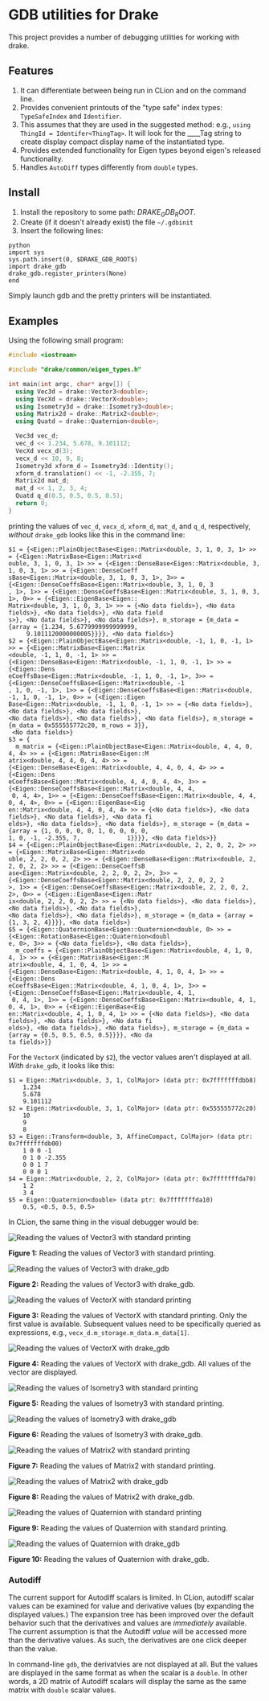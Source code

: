 # GDB utilities for Drake

This project provides a number of debugging utilities for working with drake.

## Features

1. It can differentiate between being run in CLion and on the command line.
2. Provides convenient printouts of the "type safe" index types: `TypeSafeIndex` and `Identifier`.
  1. This assumes that they are used in the suggested method: e.g.,
  `using ThingId = Identifer<ThingTag>`. It will look for the ____Tag string to create display
   compact display name of the instantiated type.
3. Provides extended functionality for Eigen types beyond eigen's released functionality.
4. Handles `AutoDiff` types differently from `double` types.

## Install

1. Install the repository to some path: $DRAKE_GDB_ROOT$.
2. Create (if it doesn't already exist) the file `~/.gdbinit`
3. Insert the following lines:
```
python
import sys
sys.path.insert(0, $DRAKE_GDB_ROOT$)
import drake_gdb 
drake_gdb.register_printers(None)
end
```

Simply launch gdb and the pretty printers will be instantiated.

## Examples

Using the following small program:

```C++
#include <iostream>

#include "drake/common/eigen_types.h"

int main(int argc, char* argv[]) {
  using Vec3d = drake::Vector3<double>;
  using VecXd = drake::VectorX<double>;
  using Isometry3d = drake::Isometry3<double>;
  using Matrix2d = drake::Matrix2<double>;
  using Quatd = drake::Quaternion<double>;

  Vec3d vec_d;
  vec_d << 1.234, 5.678, 9.101112;
  VecXd vecx_d(3);
  vecx_d << 10, 9, 8;
  Isometry3d xform_d = Isometry3d::Identity();
  xform_d.translation() << -1, -2.355, 7;
  Matrix2d mat_d;
  mat_d << 1, 2, 3, 4;
  Quatd q_d(0.5, 0.5, 0.5, 0.5);
  return 0;
}
```

printing the values of `vec_d`, `vecx_d`, `xform_d`, `mat_d`, and `q_d`, respectively, *without*
`drake_gdb` looks like this in the command line:

```
$1 = {<Eigen::PlainObjectBase<Eigen::Matrix<double, 3, 1, 0, 3, 1> >> = {<Eigen::MatrixBase<Eigen::Matrix<d
ouble, 3, 1, 0, 3, 1> >> = {<Eigen::DenseBase<Eigen::Matrix<double, 3, 1, 0, 3, 1> >> = {<Eigen::DenseCoeff
sBase<Eigen::Matrix<double, 3, 1, 0, 3, 1>, 3>> = {<Eigen::DenseCoeffsBase<Eigen::Matrix<double, 3, 1, 0, 3
, 1>, 1>> = {<Eigen::DenseCoeffsBase<Eigen::Matrix<double, 3, 1, 0, 3, 1>, 0>> = {<Eigen::EigenBase<Eigen::
Matrix<double, 3, 1, 0, 3, 1> >> = {<No data fields>}, <No data fields>}, <No data fields>}, <No data field
s>}, <No data fields>}, <No data fields>}, m_storage = {m_data = {array = {1.234, 5.6779999999999999,      
     9.1011120000000005}}}}, <No data fields>}
$2 = {<Eigen::PlainObjectBase<Eigen::Matrix<double, -1, 1, 0, -1, 1> >> = {<Eigen::MatrixBase<Eigen::Matrix
<double, -1, 1, 0, -1, 1> >> = {<Eigen::DenseBase<Eigen::Matrix<double, -1, 1, 0, -1, 1> >> = {<Eigen::Dens
eCoeffsBase<Eigen::Matrix<double, -1, 1, 0, -1, 1>, 3>> = {<Eigen::DenseCoeffsBase<Eigen::Matrix<double, -1
, 1, 0, -1, 1>, 1>> = {<Eigen::DenseCoeffsBase<Eigen::Matrix<double, -1, 1, 0, -1, 1>, 0>> = {<Eigen::Eigen
Base<Eigen::Matrix<double, -1, 1, 0, -1, 1> >> = {<No data fields>}, <No data fields>}, <No data fields>}, 
<No data fields>}, <No data fields>}, <No data fields>}, m_storage = {m_data = 0x555555772c20, m_rows = 3}},
 <No data fields>}
$3 = {
  m_matrix = {<Eigen::PlainObjectBase<Eigen::Matrix<double, 4, 4, 0, 4, 4> >> = {<Eigen::MatrixBase<Eigen::M
atrix<double, 4, 4, 0, 4, 4> >> = {<Eigen::DenseBase<Eigen::Matrix<double, 4, 4, 0, 4, 4> >> = {<Eigen::Dens
eCoeffsBase<Eigen::Matrix<double, 4, 4, 0, 4, 4>, 3>> = {<Eigen::DenseCoeffsBase<Eigen::Matrix<double, 4, 4,
 0, 4, 4>, 1>> = {<Eigen::DenseCoeffsBase<Eigen::Matrix<double, 4, 4, 0, 4, 4>, 0>> = {<Eigen::EigenBase<Eig
en::Matrix<double, 4, 4, 0, 4, 4> >> = {<No data fields>}, <No data fields>}, <No data fields>}, <No data fi
elds>}, <No data fields>}, <No data fields>}, m_storage = {m_data = {array = {1, 0, 0, 0, 0, 1, 0, 0, 0, 0, 
1, 0, -1, -2.355, 7,             1}}}}, <No data fields>}}
$4 = {<Eigen::PlainObjectBase<Eigen::Matrix<double, 2, 2, 0, 2, 2> >> = {<Eigen::MatrixBase<Eigen::Matrix<do
uble, 2, 2, 0, 2, 2> >> = {<Eigen::DenseBase<Eigen::Matrix<double, 2, 2, 0, 2, 2> >> = {<Eigen::DenseCoeffsB
ase<Eigen::Matrix<double, 2, 2, 0, 2, 2>, 3>> = {<Eigen::DenseCoeffsBase<Eigen::Matrix<double, 2, 2, 0, 2, 2
>, 1>> = {<Eigen::DenseCoeffsBase<Eigen::Matrix<double, 2, 2, 0, 2, 2>, 0>> = {<Eigen::EigenBase<Eigen::Matr
ix<double, 2, 2, 0, 2, 2> >> = {<No data fields>}, <No data fields>}, <No data fields>}, <No data fields>}, 
<No data fields>}, <No data fields>}, m_storage = {m_data = {array = {1, 3, 2, 4}}}}, <No data fields>}
$5 = {<Eigen::QuaternionBase<Eigen::Quaternion<double, 0> >> = {<Eigen::RotationBase<Eigen::Quaternion<doubl
e, 0>, 3>> = {<No data fields>}, <No data fields>}, 
  m_coeffs = {<Eigen::PlainObjectBase<Eigen::Matrix<double, 4, 1, 0, 4, 1> >> = {<Eigen::MatrixBase<Eigen::M
atrix<double, 4, 1, 0, 4, 1> >> = {<Eigen::DenseBase<Eigen::Matrix<double, 4, 1, 0, 4, 1> >> = {<Eigen::Dens
eCoeffsBase<Eigen::Matrix<double, 4, 1, 0, 4, 1>, 3>> = {<Eigen::DenseCoeffsBase<Eigen::Matrix<double, 4, 1,
 0, 4, 1>, 1>> = {<Eigen::DenseCoeffsBase<Eigen::Matrix<double, 4, 1, 0, 4, 1>, 0>> = {<Eigen::EigenBase<Eig
en::Matrix<double, 4, 1, 0, 4, 1> >> = {<No data fields>}, <No data fields>}, <No data fields>}, <No data fi
elds>}, <No data fields>}, <No data fields>}, m_storage = {m_data = {array = {0.5, 0.5, 0.5, 0.5}}}}, <No da
ta fields>}}
```

For the `VectorX` (indicated by `$2`), the vector values aren't displayed at all. *With* `drake_gdb`, it looks like this:

```
$1 = Eigen::Matrix<double, 3, 1, ColMajor> (data ptr: 0x7fffffffdbb8)
	1.234    
	5.678    
	9.101112 
$2 = Eigen::Matrix<double, 3, 1, ColMajor> (data ptr: 0x555555772c20)
	10 
	9  
	8  
$3 = Eigen::Transform<double, 3, AffineCompact, ColMajor> (data ptr: 0x7fffffffdb00)
	1 0 0 -1     
	0 1 0 -2.355 
	0 0 1 7      
	0 0 0 1      
$4 = Eigen::Matrix<double, 2, 2, ColMajor> (data ptr: 0x7fffffffda70)
	1 2 
	3 4 
$5 = Eigen::Quaternion<double> (data ptr: 0x7fffffffda10)
	0.5, <0.5, 0.5, 0.5>
```

In CLion, the same thing in the visual debugger would be:

![Reading the values of Vector3<double> with standard printing](images/clion_vec3_ots.png)

**Figure 1:** Reading the values of Vector3<double> with standard printing.

![Reading the values of Vector3<double> with drake_gdb](images/clion_vec3_gdb.png)

**Figure 2:** Reading the values of Vector3<double> with drake_gdb.

![Reading the values of VectorX<double> with standard printing](images/clion_vecx_ots.png)

**Figure 3:** Reading the values of VectorX<double> with standard printing. Only the first value is available. 
Subsequent values need to be specifically queried as expressions, e.g., `vecx_d.m_storage.m_data.m_data[1]`.   

![Reading the values of VectorX<double> with drake_gdb](images/clion_vecx_gdb.png)

**Figure 4:** Reading the values of VectorX<double> with drake_gdb. All values of the vector are displayed.

![Reading the values of Isometry3<double> with standard printing](images/clion_iso3_ots.png)

**Figure 5:** Reading the values of Isometry3<double> with standard printing.

![Reading the values of Isometry3<double> with drake_gdb](images/clion_iso3_gdb.png)

**Figure 6:** Reading the values of Isometry3<double> with drake_gdb.

![Reading the values of Matrix2<double> with standard printing](images/clion_mat2d_ots.png)

**Figure 7:** Reading the values of Matrix2<double> with standard printing.

![Reading the values of Matrix2<double> with drake_gdb](images/clion_mat2d_gdb.png)

**Figure 8:** Reading the values of Matrix2<double> with drake_gdb.

![Reading the values of Quaternion<double> with standard printing](images/clion_quat_ots.png)

**Figure 9:** Reading the values of Quaternion<double> with standard printing.

![Reading the values of Quaternion<double> with drake_gdb](images/clion_quat_gdb.png)

**Figure 10:** Reading the values of Quaternion<double> with drake_gdb.

### Autodiff

The current support for Autodiff scalars is limited. In CLion, autodiff scalar values can be examined for
value and derivative values (by expanding the displayed values.) The expansion tree has been improved
over the default behavior such that the derivatives and values are *immediately* available. The current
assumption is that the Autodiff *value* will be accessed more than the derivative values. As such, the
derivatives are one click deeper than the value.

In command-line `gdb`, the derivatvies are not displayed at all. But the values are displayed in the
same format as when the scalar is a `double`. In other words, a 2D matrix of Autodiff scalars will
display the same as the same matrix with `double` scalar values.

